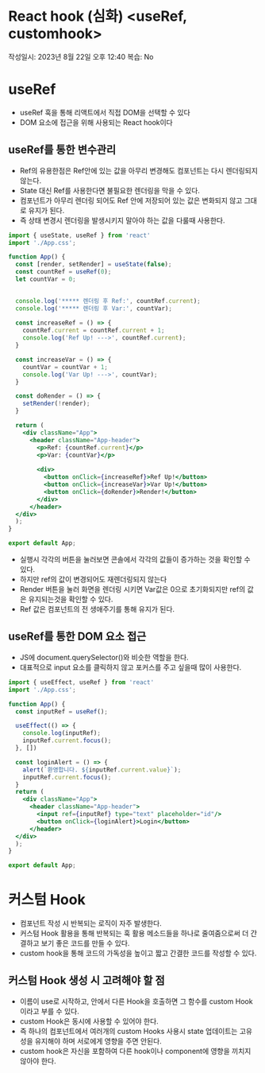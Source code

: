 # React hook (심화) <useRef, customhook>

작성일시: 2023년 8월 22일 오후 12:40
복습: No

# useRef

- useRef 훅을 통해 리액트에서 직접 DOM을 선택할 수 있다
- DOM 요소에 접근을 위해 사용되는 React hook이다

## useRef를 통한 변수관리

- Ref의 유용한점은 Ref안에 있는 값을 아무리 변경해도 컴포넌트는 다시 렌더링되지 않는다.
- State 대신 Ref를 사용한다면 불필요한 렌더링을 막을 수 있다.
- 컴포넌트가 아무리 렌더링 되어도 Ref 안에 저장되어 있는 값은 변화되지 않고 그대로 유지가 된다.
- 즉 상태 변경시 렌더링을 발생시키지 말아야 하는 값을 다룰때 사용한다.

```jsx
import { useState, useRef } from 'react'
import './App.css';

function App() {
  const [render, setRender] = useState(false);
  const countRef = useRef(0);
  let countVar = 0;

  
  console.log('***** 렌더링 후 Ref:', countRef.current);
  console.log('***** 렌더링 후 Var:', countVar);
  
  const increaseRef = () => {
    countRef.current = countRef.current + 1;
    console.log('Ref Up! --->', countRef.current);
  }

  const increaseVar = () => {
    countVar = countVar + 1;
    console.log('Var Up! --->', countVar);
  }

  const doRender = () => {
    setRender(!render);
  }

  return (
    <div className="App">
      <header className="App-header">
        <p>Ref: {countRef.current}</p>
        <p>Var: {countVar}</p>
        
        <div>
          <button onClick={increaseRef}>Ref Up!</button>
          <button onClick={increaseVar}>Var Up!</button>
          <button onClick={doRender}>Render!</button>
        </div>
      </header>
  </div>
  );
}

export default App;
```

- 실행시 각각의 버튼을 눌러보면 콘솔에서 각각의 값들이 증가하는 것을 확인할 수 있다.
- 하지만 ref의 값이 변경되어도 재렌더링되지 않는다
- Render 버튼을 눌러 화면을 렌더링 시키면 Var값은 0으로 초기화되지만 ref의 값은 유지되는것을 확인할 수 있다.
- Ref 값은 컴포넌트의 전 생애주기를 통해 유지가 된다.

## useRef를 통한 DOM 요소 접근

- JS에 document.querySelector()와 비슷한 역할을 한다.
- 대표적으로 input 요소를 클릭하지 않고 포커스를 주고 싶을때 많이 사용한다.

```jsx
import { useEffect, useRef } from 'react'
import './App.css';

function App() {
  const inputRef = useRef();

  useEffect(() => {
    console.log(inputRef);
    inputRef.current.focus();
  }, [])

  const loginAlert = () => {
    alert(`환영합니다. ${inputRef.current.value}`);
    inputRef.current.focus();
  }
  return (
    <div className="App">
      <header className="App-header">
        <input ref={inputRef} type="text" placeholder="id"/>
        <button onClick={loginAlert}>Login</button>
      </header>
  </div>
  );
}

export default App;
```

# 커스텀 Hook

- 컴포넌트 작성 시 반복되는 로직이 자주 발생한다.
- 커스텀 Hook 활용을 통해 반복되는 훅 활용 메소드들을 하나로 줄여줌으로써 더 간결하고 보기 좋은 코드를 만들 수 있다.
- custom hook을 통해 코드의 가독성을 높이고 짧고 간결한 코드를 작성할 수 있다.

## 커스텀 Hook 생성 시 고려해야 할 점

- 이름이 use로 시작하고, 안에서 다른 Hook을 호출하면 그 함수를 custom Hook이라고 부를 수 있다.
- custom Hook은 동시에 사용할 수 있어야 한다.
- 즉 하나의 컴포넌트에서 여러개의 custom Hooks 사용시 state  업데이트는 고유성을 유지해야 하며 서로에게 영향을 주면 안된다.
- custom hook은 자신을 포함하여 다른 hook이나 component에 영향을 끼치지 않아야 한다.